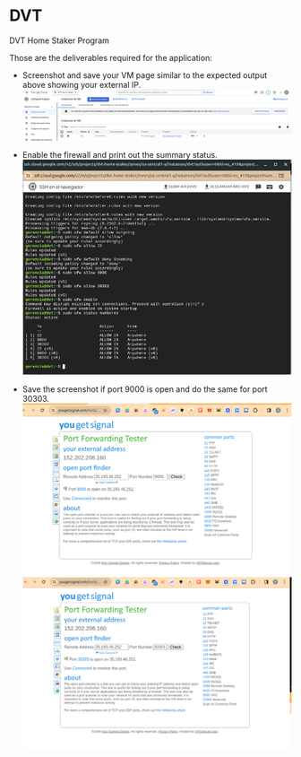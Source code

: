 # DVT
DVT Home Staker Program

Those are the deliverables required for the application:

* Screenshot and save your VM page similar to the expected output above showing your external IP.
![Deliverable](/step1.png)


* Enable the firewall and print out the summary status.
![Deliverable](/step2.png)


* Save the screenshot if port 9000 is open and do the same for port 30303.
![Deliverable](/step3.png)
![Deliverable](/step4.png)

